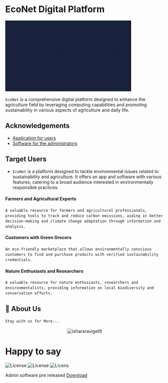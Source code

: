 
# EcoNet Digital Platform 

![MasterHead](https://raw.githubusercontent.com/cyber1nj3ct0r/EcoNet/main/assets/lv_0_20240228094445.gif)


`EcoNet` is a comprehensive digital platform designed to enhance the agriculture field by 
leveraging computing capabilities and promoting sustainability in various aspects of 
agriculture and daily life.



## Acknowledgements

 - [Application for users](https://github.com/cyber1nj3ct0r/EcoNet)
 - [Software for the administrators](https://github.com/cyber1nj3ct0r/EcoNet)



## Target Users 

- `EcoNet` is a platform designed to tackle environmental issues related to sustainability and agriculture. It offers an app and software with various features, catering to a broad audience interested in environmentally responsible practices. 

#### Farmers and Agricultural Experts
```A valuable resource for farmers and agricultural professionals, providing tools to track and reduce carbon emissions, aiding in better decision-making and climate change adaptation through information and analysis. ```

#### Customers with Green Grocers
```An eco-friendly marketplace that allows environmentally conscious customers to find and purchase products with verified sustainability credentials.```

#### Nature Enthusiasts and Researchers
```A valuable resource for nature enthusiasts, researchers and environmentalists, providing information on local biodiversity and conservation efforts.```


## 🚀 About Us
```Stay with us for More...```

<div align="center">
<img align="center" height="180em" src="https://raw.githubusercontent.com/cyber1nj3ct0r/EcoNet/main/assets/79a1ab.ico" alt=ishararaviget9 />
</div>


# Happy to say

![License](https://img.shields.io/badge/pre-green)
![License](https://img.shields.io/badge/Explore-released-blue)
![Licens](https://img.shields.io/badge/confirmed%20the%20team-8A2BE2)


Admin software pre released [Download](https://)

